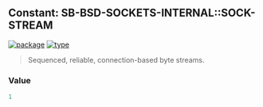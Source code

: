 ## Constant: SB-BSD-SOCKETS-INTERNAL::SOCK-STREAM
[![package](https://img.shields.io/badge/Package-SB--BSD--SOCKETS--INTERNAL-5f9ea0.svg?style=social&colorA=999999)](../) [![type](https://img.shields.io/badge/Type-Constant-5f9ea0.svg?style=social&colorA=999999)](../#constant) 

> Sequenced, reliable, connection-based byte streams.

### Value
```cl
1
```
